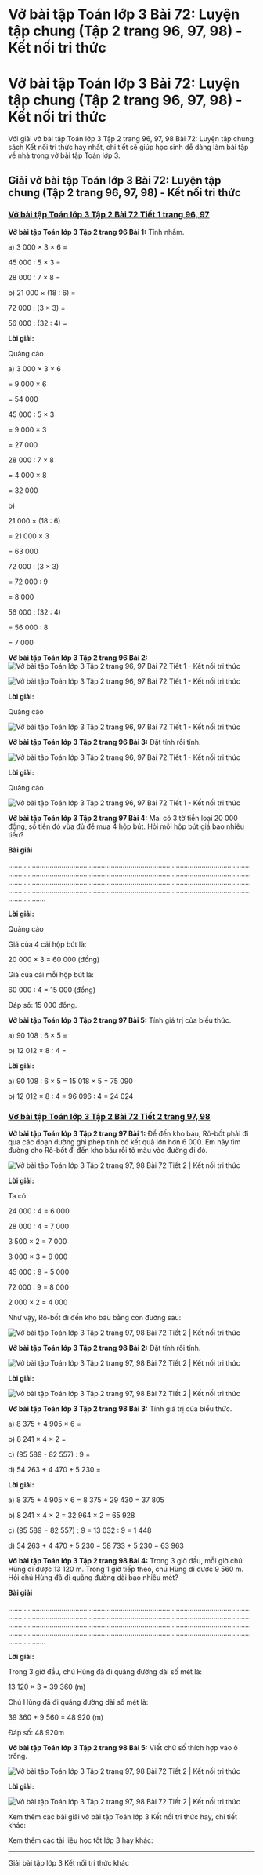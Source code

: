 # Vở bài tập Toán lớp 3 Bài 72: Luyện tập chung (Tập 2 trang 96, 97, 98) - Kết nối tri thức

# Vở bài tập Toán lớp 3 Bài 72: Luyện tập chung (Tập 2 trang 96, 97, 98) - Kết nối tri thức

Với giải vở bài tập Toán lớp 3 Tập 2 trang 96, 97, 98 Bài 72: Luyện tập chung sách Kết nối tri thức hay nhất, chi tiết sẽ giúp học sinh dễ dàng làm bài tập về nhà trong vở bài tập Toán lớp 3.

## Giải vở bài tập Toán lớp 3 Bài 72: Luyện tập chung (Tập 2 trang 96, 97, 98) - Kết nối tri thức

### [**Vở bài tập Toán lớp 3 Tập 2 Bài 72 Tiết 1 trang 96, 97**](https://vietjack.com/vbt-toan-3-kn/bai-72-tiet-1-trang-96-97-tap-2.jsp)

**Vở bài tập Toán lớp 3 Tập 2 trang 96 Bài 1:** Tính nhẩm.

a) 3 000 × 3 × 6 =

45 000 : 5 × 3 = 

28 000 : 7 × 8 =

b) 21 000 × (18 : 6) =

72 000 : (3 × 3) = 

56 000 : (32 : 4) =

**Lời giải:**

Quảng cáo

a) 3 000 × 3 × 6

= 9 000 × 6

= 54 000

45 000 : 5 × 3 

= 9 000 × 3

= 27 000

28 000 : 7 × 8 

= 4 000 × 8

= 32 000

b) 

21 000 × (18 : 6) 

= 21 000 × 3

= 63 000

72 000 : (3 × 3) 

= 72 000 : 9

= 8 000

56 000 : (32 : 4) 

= 56 000 : 8

= 7 000

**Vở bài tập Toán lớp 3 Tập 2 trang 96 Bài 2:** ![Vở bài tập Toán lớp 3 Tập 2 trang 96, 97 Bài 72 Tiết 1 - Kết nối tri thức](https://vietjack.com/vbt-toan-3-kn/images/bai-72-tiet-1-trang-96-97-tap-2-153756.PNG)

![Vở bài tập Toán lớp 3 Tập 2 trang 96, 97 Bài 72 Tiết 1 - Kết nối tri thức](https://vietjack.com/vbt-toan-3-kn/images/bai-72-tiet-1-trang-96-97-tap-2-153757.PNG)

**Lời giải:**

Quảng cáo

![Vở bài tập Toán lớp 3 Tập 2 trang 96, 97 Bài 72 Tiết 1 - Kết nối tri thức](https://vietjack.com/vbt-toan-3-kn/images/bai-72-tiet-1-trang-96-97-tap-2-153758.PNG)

**Vở bài tập Toán lớp 3 Tập 2 trang 96 Bài 3:** Đặt tính rồi tính.

![Vở bài tập Toán lớp 3 Tập 2 trang 96, 97 Bài 72 Tiết 1 - Kết nối tri thức](https://vietjack.com/vbt-toan-3-kn/images/bai-72-tiet-1-trang-96-97-tap-2.PNG)

**Lời giải:**

Quảng cáo

![Vở bài tập Toán lớp 3 Tập 2 trang 96, 97 Bài 72 Tiết 1 - Kết nối tri thức](https://vietjack.com/vbt-toan-3-kn/images/bai-72-tiet-1-trang-96-97-tap-2-1.PNG)

**Vở bài tập Toán lớp 3 Tập 2 trang 97 Bài 4:** Mai có 3 tờ tiền loại 20 000 đồng, số tiền đó vừa đủ để mua 4 hộp bút. Hỏi mỗi hộp bút giá bao nhiêu tiền?

**Bài giải**

…………………………………………………………………………………………………………………………………………………………………………………………………………………………………………………………………………………………………………………………………………………………………………………………………………………………………………………………………….

**Lời giải:**

Quảng cáo

Giá của 4 cái hộp bút là:

20 000 × 3 = 60 000 (đồng)

Giá của cái mỗi hộp bút là:

60 000 : 4 = 15 000 (đồng)

Đáp số: 15 000 đồng.

**Vở bài tập Toán lớp 3 Tập 2 trang 97 Bài 5:** Tính giá trị của biểu thức.

a) 90 108 : 6 × 5 =

b) 12 012 × 8 : 4 =

**Lời giải:**

a) 90 108 : 6 × 5 = 15 018 × 5 = 75 090

b) 12 012 × 8 : 4 = 96 096 : 4 = 24 024

### [**Vở bài tập Toán lớp 3 Tập 2 Bài 72 Tiết 2 trang 97, 98**](https://vietjack.com/vbt-toan-3-kn/bai-72-tiet-2-trang-97-98-tap-2.jsp)

**Vở bài tập Toán lớp 3 Tập 2 trang 97 Bài 1:** Để đến kho báu, Rô-bốt phải đi qua các đoạn đường ghi phép tính có kết quả lớn hơn 6 000. Em hãy tìm đường cho Rô-bốt đi đến kho báu rồi tô màu vào đường đi đó.

![Vở bài tập Toán lớp 3 Tập 2 trang 97, 98 Bài 72 Tiết 2 | Kết nối tri thức](https://vietjack.com/vbt-toan-3-kn/images/bai-72-tiet-2-trang-97-98-tap-2-153759.PNG)

**Lời giải:**

Ta có: 

24 000 : 4 = 6 000

28 000 : 4 = 7 000

3 500 × 2 = 7 000

3 000 × 3 = 9 000

45 000 : 9 = 5 000

72 000 : 9 = 8 000

2 000 × 2 = 4 000

Như vậy, Rô-bốt đi đến kho báu bằng con đường sau:

![Vở bài tập Toán lớp 3 Tập 2 trang 97, 98 Bài 72 Tiết 2 | Kết nối tri thức](https://vietjack.com/vbt-toan-3-kn/images/bai-72-tiet-2-trang-97-98-tap-2-153760.PNG)

**Vở bài tập Toán lớp 3 Tập 2 trang 98 Bài 2:** Đặt tính rồi tính.

![Vở bài tập Toán lớp 3 Tập 2 trang 97, 98 Bài 72 Tiết 2 | Kết nối tri thức](https://vietjack.com/vbt-toan-3-kn/images/bai-72-tiet-2-trang-97-98-tap-2-153762.PNG)

**Lời giải:**

![Vở bài tập Toán lớp 3 Tập 2 trang 97, 98 Bài 72 Tiết 2 | Kết nối tri thức](https://vietjack.com/vbt-toan-3-kn/images/bai-72-tiet-2-trang-97-98-tap-2-153761.PNG)

**Vở bài tập Toán lớp 3 Tập 2 trang 98 Bài 3:** Tính giá trị của biểu thức.

a) 8 375 + 4 905 × 6 =

b) 8 241 × 4 × 2 =

c) (95 589 - 82 557) : 9 =

d) 54 263 + 4 470 + 5 230 =

**Lời giải:**

a) 8 375 + 4 905 × 6 = 8 375 + 29 430 = 37 805

b) 8 241 × 4 × 2 = 32 964 × 2 = 65 928

c) (95 589 − 82 557) : 9 = 13 032 : 9 = 1 448

d) 54 263 + 4 470 + 5 230 = 58 733 + 5 230 = 63 963

**Vở bài tập Toán lớp 3 Tập 2 trang 98 Bài 4:** Trong 3 giờ đầu, mỗi giờ chú Hùng đi được 13 120 m. Trong 1 giờ tiếp theo, chú Hùng đi được 9 560 m. Hỏi chú Hùng đã đi quãng đường dài bao nhiêu mét?

**Bài giải**

…………………………………………………………………………………………………………………………………………………………………………………………………………………………………………………………………………………………………………………………………………………………………………………………………………………………………………………………………….

**Lời giải:**

Trong 3 giờ đầu, chú Hùng đã đi quãng đường dài số mét là:

13 120 × 3 = 39 360 (m)

Chú Hùng đã đi quãng đường dài số mét là:

39 360 + 9 560 = 48 920 (m)

Đáp số: 48 920m

**Vở bài tập Toán lớp 3 Tập 2 trang 98 Bài 5:** Viết chữ số thích hợp vào ô trống.

![Vở bài tập Toán lớp 3 Tập 2 trang 97, 98 Bài 72 Tiết 2 | Kết nối tri thức](https://vietjack.com/vbt-toan-3-kn/images/bai-72-tiet-2-trang-97-98-tap-2-153763.PNG)

**Lời giải:**

![Vở bài tập Toán lớp 3 Tập 2 trang 97, 98 Bài 72 Tiết 2 | Kết nối tri thức](https://vietjack.com/vbt-toan-3-kn/images/bai-72-tiet-2-trang-97-98-tap-2-153764.PNG)

Xem thêm các bài giải vở bài tập Toán lớp 3 Kết nối tri thức hay, chi tiết khác:

Xem thêm các tài liệu học tốt lớp 3 hay khác:

* * *

Giải bài tập lớp 3 Kết nối tri thức khác
